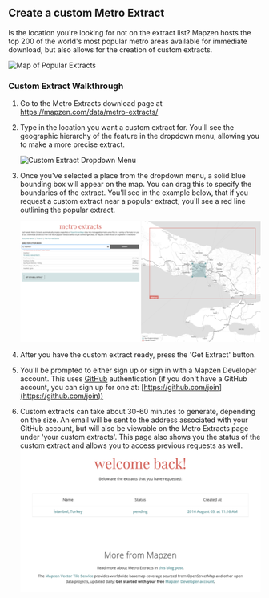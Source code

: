 ## Create a custom Metro Extract

Is the location you're looking for not on the extract list? Mapzen hosts the top 200 of the world's most popular metro areas available for immediate download, but also allows for the creation of custom extracts.

![Map of Popular Extracts](./image/extracts_map.png)

### Custom Extract Walkthrough

1. Go to the Metro Extracts download page at https://mapzen.com/data/metro-extracts/
2. Type in the location you want a custom extract for. You'll see the geographic hierarchy of the feature in the dropdown menu, allowing you to make a more precise extract.

    ![Custom Extract Dropdown Menu](./image/custom_searchbar.png)

3. Once you've selected a place from the dropdown menu, a solid blue bounding box will appear on the map. You can drag this to specify the boundaries of the extract. You'll see in the example below, that if you request a custom extract near a popular extract, you'll see a red line outlining the popular extract.

    ![Selecting a custom extract on the map](./images/customextract.png)

4. After you have the custom extract ready, press the 'Get Extract' button.
5. You'll be prompted to either sign up or sign in with a Mapzen Developer account. This uses [GitHub](https://www.github.com) authentication (if you don't have a GitHub account, you can sign up for one at: [https://github.com/join](https://github.com/join))
6. Custom extracts can take about 30-60 minutes to generate, depending on the size. An email will be sent to the address associated with your GitHub account, but will also be viewable on the Metro Extracts page under 'your custom extracts'. This page also shows you the status of the custom extract and allows you to access previous requests as well.
![Pending custom extracts](./images/your_custom_extracts.png)
